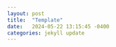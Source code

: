 ```yaml
---
layout: post
title:  "Template"
date:   2024-05-22 13:15:45 -0400
categories: jekyll update
---
```

